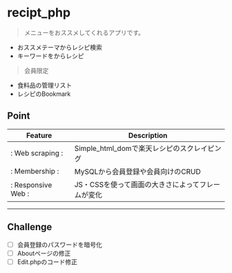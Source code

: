 # recipt_php
> メニューをおススメしてくれるアプリです。
- おススメテーマからレシピ検索
- キーワードをからレシピ
> 会員限定
- 食料品の管理リスト
- レシピのBookmark

## Point
|Feature|Description|
|--|--|
|: Web scraping :|Simple_html_domで楽天レシピのスクレイピング|
|: Membership :|MySQLから会員登録や会員向けのCRUD|
|: Responsive Web :|JS・CSSを使って画面の大きさによってフレームが変化|

___

## Challenge
- [ ] 会員登録のパスワードを暗号化
- [ ] Aboutページの修正
- [ ] Edit.phpのコード修正
